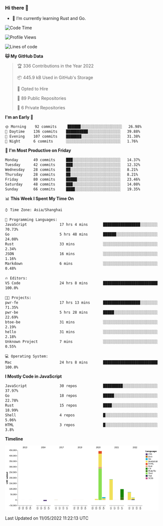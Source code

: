 ### Hi there 👋

- 🌱 I’m currently learning Rust and Go.

<!--START_SECTION:waka-->
![Code Time](http://img.shields.io/badge/Code%20Time-373%20hrs%2015%20mins-blue)

![Profile Views](http://img.shields.io/badge/Profile%20Views-1-blue)

![Lines of code](https://img.shields.io/badge/From%20Hello%20World%20I%27ve%20Written-852%20Thousand%20lines%20of%20code-blue)

**🐱 My GitHub Data** 

> 🏆 336 Contributions in the Year 2022
 > 
> 📦 445.9 kB Used in GitHub's Storage 
 > 
> 💼 Opted to Hire
 > 
> 📜 89 Public Repositories 
 > 
> 🔑 6 Private Repositories  
 > 
**I'm an Early 🐤** 

```text
🌞 Morning    92 commits     ██████░░░░░░░░░░░░░░░░░░░   26.98% 
🌆 Daytime    136 commits    ██████████░░░░░░░░░░░░░░░   39.88% 
🌃 Evening    107 commits    ███████░░░░░░░░░░░░░░░░░░   31.38% 
🌙 Night      6 commits      ░░░░░░░░░░░░░░░░░░░░░░░░░   1.76%

```
📅 **I'm Most Productive on Friday** 

```text
Monday       49 commits     ███░░░░░░░░░░░░░░░░░░░░░░   14.37% 
Tuesday      42 commits     ███░░░░░░░░░░░░░░░░░░░░░░   12.32% 
Wednesday    28 commits     ██░░░░░░░░░░░░░░░░░░░░░░░   8.21% 
Thursday     28 commits     ██░░░░░░░░░░░░░░░░░░░░░░░   8.21% 
Friday       80 commits     █████░░░░░░░░░░░░░░░░░░░░   23.46% 
Saturday     48 commits     ███░░░░░░░░░░░░░░░░░░░░░░   14.08% 
Sunday       66 commits     ████░░░░░░░░░░░░░░░░░░░░░   19.35%

```


📊 **This Week I Spent My Time On** 

```text
⌚︎ Time Zone: Asia/Shanghai

💬 Programming Languages: 
JavaScript               17 hrs 4 mins       █████████████████░░░░░░░░   70.73% 
Go                       5 hrs 48 mins       ██████░░░░░░░░░░░░░░░░░░░   24.08% 
Rust                     33 mins             ░░░░░░░░░░░░░░░░░░░░░░░░░   2.34% 
JSON                     16 mins             ░░░░░░░░░░░░░░░░░░░░░░░░░   1.16% 
Markdown                 6 mins              ░░░░░░░░░░░░░░░░░░░░░░░░░   0.48%

🔥 Editors: 
VS Code                  24 hrs 8 mins       █████████████████████████   100.0%

🐱‍💻 Projects: 
pwr-fe                   17 hrs 13 mins      █████████████████░░░░░░░░   71.35% 
pwr-be                   5 hrs 28 mins       █████░░░░░░░░░░░░░░░░░░░░   22.69% 
btoe-be                  31 mins             ░░░░░░░░░░░░░░░░░░░░░░░░░   2.19% 
hello                    31 mins             ░░░░░░░░░░░░░░░░░░░░░░░░░   2.18% 
Unknown Project          7 mins              ░░░░░░░░░░░░░░░░░░░░░░░░░   0.55%

💻 Operating System: 
Mac                      24 hrs 8 mins       █████████████████████████   100.0%

```

**I Mostly Code in JavaScript** 

```text
JavaScript               30 repos            █████████░░░░░░░░░░░░░░░░   37.97% 
Go                       18 repos            █████░░░░░░░░░░░░░░░░░░░░   22.78% 
Rust                     15 repos            ████░░░░░░░░░░░░░░░░░░░░░   18.99% 
Shell                    4 repos             █░░░░░░░░░░░░░░░░░░░░░░░░   5.06% 
HTML                     3 repos             █░░░░░░░░░░░░░░░░░░░░░░░░   3.8%

```


**Timeline**

![Chart not found](https://raw.githubusercontent.com/elton/elton/main/charts/bar_graph.png) 


 Last Updated on 11/05/2022 11:22:13 UTC
<!--END_SECTION:waka-->

<!--
**elton/elton** is a ✨ _special_ ✨ repository because its `README.md` (this file) appears on your GitHub profile.

Here are some ideas to get you started:

- 🔭 I’m currently working on ...
- 🌱 I’m currently learning ...
- 👯 I’m looking to collaborate on ...
- 🤔 I’m looking for help with ...
- 💬 Ask me about ...
- 📫 How to reach me: ...
- 😄 Pronouns: ...
- ⚡ Fun fact: ...
-->
